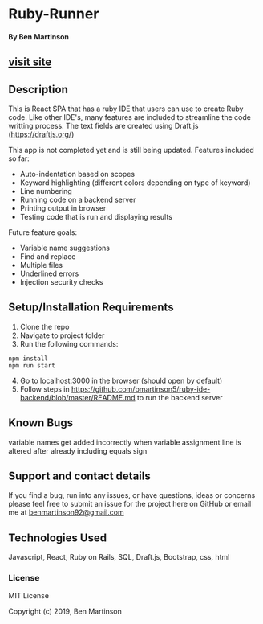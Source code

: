 # Ruby-Runner
#### By Ben Martinson

## [visit site](https://bmartinson5.github.io/ruby-runner/)

## Description

This is React SPA that has a ruby IDE that users can use to create Ruby code. Like other IDE's, many features are included to streamline the code writting process. The text fields are created using Draft.js (https://draftjs.org/)

This app is not completed yet and is still being updated.
Features included so far:

- Auto-indentation based on scopes
- Keyword highlighting (different colors depending on type of keyword)
- Line numbering
- Running code on a backend server 
- Printing output in browser
- Testing code that is run and displaying results


Future feature goals:

- Variable name suggestions
- Find and replace
- Multiple files
- Underlined errors
- Injection security checks 

## Setup/Installation Requirements

1.  Clone the repo
2.  Navigate to project folder
3.  Run the following commands:

```
npm install
npm run start
```

4.  Go to localhost:3000 in the browser (should open by default)
5.  Follow steps in https://github.com/bmartinson5/ruby-ide-backend/blob/master/README.md 
    to run the backend server

## Known Bugs

variable names get added incorrectly when variable assignment line is altered after already including equals sign

## Support and contact details

If you find a bug, run into any issues, or have questions, ideas or concerns please feel free to submit an issue for the project here on GitHub or email me at benmartinson92@gmail.com

## Technologies Used

Javascript, React, Ruby on Rails, SQL, Draft.js, Bootstrap, css, html

### License

MIT License

Copyright (c) 2019, Ben Martinson
